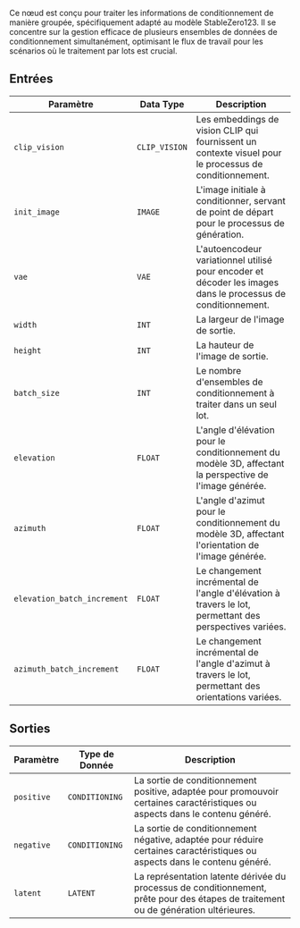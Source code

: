 
Ce nœud est conçu pour traiter les informations de conditionnement de manière groupée, spécifiquement adapté au modèle StableZero123. Il se concentre sur la gestion efficace de plusieurs ensembles de données de conditionnement simultanément, optimisant le flux de travail pour les scénarios où le traitement par lots est crucial.

## Entrées

| Paramètre             | Data Type | Description |
|----------------------|--------------|-------------|
| `clip_vision`         | `CLIP_VISION` | Les embeddings de vision CLIP qui fournissent un contexte visuel pour le processus de conditionnement. |
| `init_image`          | `IMAGE`      | L'image initiale à conditionner, servant de point de départ pour le processus de génération. |
| `vae`                 | `VAE`        | L'autoencodeur variationnel utilisé pour encoder et décoder les images dans le processus de conditionnement. |
| `width`               | `INT`        | La largeur de l'image de sortie. |
| `height`              | `INT`        | La hauteur de l'image de sortie. |
| `batch_size`          | `INT`        | Le nombre d'ensembles de conditionnement à traiter dans un seul lot. |
| `elevation`           | `FLOAT`      | L'angle d'élévation pour le conditionnement du modèle 3D, affectant la perspective de l'image générée. |
| `azimuth`             | `FLOAT`      | L'angle d'azimut pour le conditionnement du modèle 3D, affectant l'orientation de l'image générée. |
| `elevation_batch_increment` | `FLOAT` | Le changement incrémental de l'angle d'élévation à travers le lot, permettant des perspectives variées. |
| `azimuth_batch_increment` | `FLOAT` | Le changement incrémental de l'angle d'azimut à travers le lot, permettant des orientations variées. |

## Sorties

| Paramètre     | Type de Donnée | Description |
|---------------|--------------|-------------|
| `positive`    | `CONDITIONING` | La sortie de conditionnement positive, adaptée pour promouvoir certaines caractéristiques ou aspects dans le contenu généré. |
| `negative`    | `CONDITIONING` | La sortie de conditionnement négative, adaptée pour réduire certaines caractéristiques ou aspects dans le contenu généré. |
| `latent`      | `LATENT`     | La représentation latente dérivée du processus de conditionnement, prête pour des étapes de traitement ou de génération ultérieures. |
